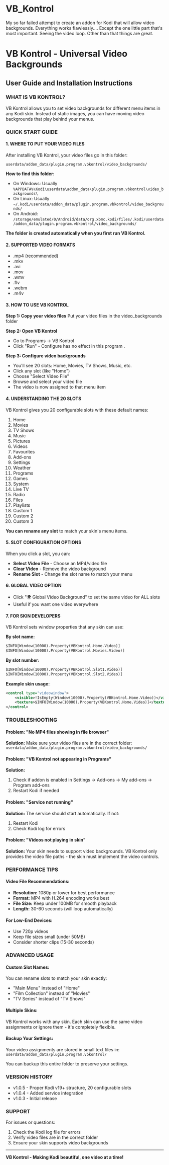 # VB_Kontrol
My so far failed attempt to create an addon for Kodi that will allow video backgrounds. 
Everything works flawlessly.... Except the one little part that's most important. Seeing the video loop.
Other than that things are great. 

# VB Kontrol - Universal Video Backgrounds
## User Guide and Installation Instructions

### WHAT IS VB KONTROL?
VB Kontrol allows you to set video backgrounds for different menu items in any Kodi skin. Instead of static images, you can have moving video backgrounds that play behind your menus.

### QUICK START GUIDE

#### 1. WHERE TO PUT YOUR VIDEO FILES
After installing VB Kontrol, your video files go in this folder:
```
userdata/addon_data/plugin.program.vbkontrol/video_backgrounds/
```

**How to find this folder:**
- On Windows: Usually `%APPDATA%\Kodi\userdata\addon_data\plugin.program.vbkontrol\video_backgrounds\`
- On Linux: Usually `~/.kodi/userdata/addon_data/plugin.program.vbkontrol/video_backgrounds/`
- On Android: `/storage/emulated/0/Android/data/org.xbmc.kodi/files/.kodi/userdata/addon_data/plugin.program.vbkontrol/video_backgrounds/`

**The folder is created automatically when you first run VB Kontrol.**

#### 2. SUPPORTED VIDEO FORMATS
- .mp4 (recommended)
- .mkv
- .avi
- .mov
- .wmv
- .flv
- .webm
- .m4v

#### 3. HOW TO USE VB KONTROL

**Step 1: Copy your video files**
Put your video files in the video_backgrounds folder

**Step 2: Open VB Kontrol**
- Go to Programs → VB Kontrol
- Click "Run" - Configure has no effect in this program . 

**Step 3: Configure video backgrounds**
- You'll see 20 slots: Home, Movies, TV Shows, Music, etc.
- Click any slot (like "Home")
- Choose "Select Video File"
- Browse and select your video file
- The video is now assigned to that menu item

#### 4. UNDERSTANDING THE 20 SLOTS
VB Kontrol gives you 20 configurable slots with these default names:
1. Home
2. Movies
3. TV Shows
4. Music
5. Pictures
6. Videos
7. Favourites
8. Add-ons
9. Settings
10. Weather
11. Programs
12. Games
13. System
14. Live TV
15. Radio
16. Files
17. Playlists
18. Custom 1
19. Custom 2
20. Custom 3

**You can rename any slot** to match your skin's menu items.

#### 5. SLOT CONFIGURATION OPTIONS
When you click a slot, you can:
- **Select Video File** - Choose an MP4/video file
- **Clear Video** - Remove the video background
- **Rename Slot** - Change the slot name to match your menu

#### 6. GLOBAL VIDEO OPTION
- Click "🌍 Global Video Background" to set the same video for ALL slots
- Useful if you want one video everywhere

#### 7. FOR SKIN DEVELOPERS
VB Kontrol sets window properties that any skin can use:

**By slot name:**
```xml
$INFO[Window(10000).Property(VBKontrol.Home.Video)]
$INFO[Window(10000).Property(VBKontrol.Movies.Video)]
```

**By slot number:**
```xml
$INFO[Window(10000).Property(VBKontrol.Slot1.Video)]
$INFO[Window(10000).Property(VBKontrol.Slot2.Video)]
```

**Example skin usage:**
```xml
<control type="videowindow">
    <visible>!IsEmpty(Window(10000).Property(VBKontrol.Home.Video))</visible>
    <texture>$INFO[Window(10000).Property(VBKontrol.Home.Video)]</texture>
</control>
```

### TROUBLESHOOTING

#### Problem: "No MP4 files showing in file browser"
**Solution:** Make sure your video files are in the correct folder:
`userdata/addon_data/plugin.program.vbkontrol/video_backgrounds/`

#### Problem: "VB Kontrol not appearing in Programs"
**Solution:** 
1. Check if addon is enabled in Settings → Add-ons → My add-ons → Program add-ons
2. Restart Kodi if needed

#### Problem: "Service not running"
**Solution:** The service should start automatically. If not:
1. Restart Kodi
2. Check Kodi log for errors

#### Problem: "Videos not playing in skin"
**Solution:** Your skin needs to support video backgrounds. VB Kontrol only provides the video file paths - the skin must implement the video controls.

### PERFORMANCE TIPS

#### Video File Recommendations:
- **Resolution:** 1080p or lower for best performance
- **Format:** MP4 with H.264 encoding works best
- **File Size:** Keep under 100MB for smooth playback
- **Length:** 30-60 seconds (will loop automatically)

#### For Low-End Devices:
- Use 720p videos
- Keep file sizes small (under 50MB)
- Consider shorter clips (15-30 seconds)

### ADVANCED USAGE

#### Custom Slot Names:
You can rename slots to match your skin exactly:
- "Main Menu" instead of "Home"
- "Film Collection" instead of "Movies"
- "TV Series" instead of "TV Shows"

#### Multiple Skins:
VB Kontrol works with any skin. Each skin can use the same video assignments or ignore them - it's completely flexible.

#### Backup Your Settings:
Your video assignments are stored in small text files in:
`userdata/addon_data/plugin.program.vbkontrol/`

You can backup this entire folder to preserve your settings.

### VERSION HISTORY
- v1.0.5 - Proper Kodi v19+ structure, 20 configurable slots
- v1.0.4 - Added service integration
- v1.0.3 - Initial release

### SUPPORT
For issues or questions:
1. Check the Kodi log file for errors
2. Verify video files are in the correct folder
3. Ensure your skin supports video backgrounds

---
**VB Kontrol - Making Kodi beautiful, one video at a time!**
